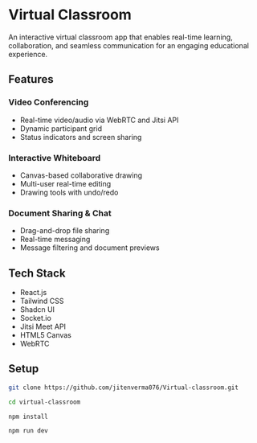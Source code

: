# Virtual Classroom

An interactive virtual classroom app that enables real-time learning, collaboration, and seamless communication for an engaging educational experience.

## Features

### Video Conferencing
- Real-time video/audio via WebRTC and Jitsi API
- Dynamic participant grid
- Status indicators and screen sharing

### Interactive Whiteboard
- Canvas-based collaborative drawing
- Multi-user real-time editing
- Drawing tools with undo/redo

### Document Sharing & Chat
- Drag-and-drop file sharing
- Real-time messaging
- Message filtering and document previews

## Tech Stack

- React.js
- Tailwind CSS
- Shadcn UI
- Socket.io
- Jitsi Meet API
- HTML5 Canvas
- WebRTC

## Setup

```bash
git clone https://github.com/jitenverma076/Virtual-classroom.git
```
```bash
cd virtual-classroom
```
```bash
npm install
```
```bash
npm run dev
```